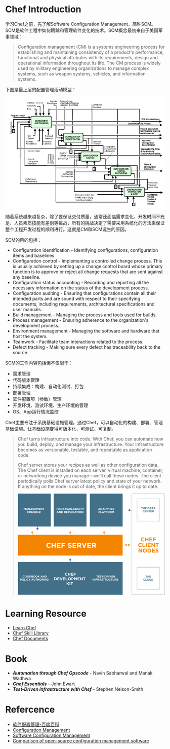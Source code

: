 # Chef Introduction

学习Chef之前，先了解Software Configuration Management，简称SCM。SCM是软件工程中如何跟踪和管理软件变化的技术。SCM概念最初来自于美国军事领域：

> Configuration management (CM) is a systems engineering process for establishing and maintaining consistency of a product's performance, functional and physical attributes with its requirements, design and operational information throughout its life. The CM process is widely used by military engineering organizations to manage complex systems, such as weapon systems, vehicles, and information systems.

下图是最上层的配置管理活动模型：

![](./img/ConfiurationActivityModel.png)

随着系统越来越复杂，除了要保证交付质量，通常还面临需求变化、开发时间不充足、人员素质技能有差别等挑战，所有的挑战决定了需要采用系统化的方法来保证整个工程开发过程的顺利进行。这就是CM和SCM诞生的原因。

SCM的目的包括：

* Configuration identification - Identifying configurations, configuration items and baselines.
* Configuration control - Implementing a controlled change process. This is usually achieved by setting up a change control board whose primary function is to approve or reject all change requests that are sent against any baseline.
* Configuration status accounting - Recording and reporting all the necessary information on the status of the development process.
* Configuration auditing - Ensuring that configurations contain all their intended parts and are sound with respect to their specifying documents, including requirements, architectural specifications and user manuals.
* Build management - Managing the process and tools used for builds.
* Process management - Ensuring adherence to the organization's development process.
* Environment management - Managing the software and hardware that host the system.
* Teamwork - Facilitate team interactions related to the process.
* Defect tracking - Making sure every defect has traceability back to the source.

SCM的工作内容包括但不仅限于：

* 需求管理
* 代码版本管理
* 持续集成：构建、自动化测试、打包
* 部署管理
* 软件配置项（参数）管理
* 开发环境、测试环境、生产环境的管理
* OS、App运行情况监控

Chef主要专注于系统基础设施管理。通过Chef，可以自动化的构建、部署、管理基础设施。让基础设施变得可版本化、可测试、可复制。

> Chef turns infrastructure into code. With Chef, you can automate how you build, deploy, and manage your infrastructure. Your infrastructure becomes as versionable, testable, and repeatable as application code.
>
> Chef server stores your recipes as well as other configuration data. The Chef client is installed on each server, virtual machine, container, or networking device you manage—we’ll call these nodes. The client periodically polls Chef server latest policy and state of your network. If anything on the node is out of date, the client brings it up to date.
>
> ![](./img/chart-what-is-chef.png)

# Learning Resource

* [Learn Chef](https://learn.chef.io/)
* [Chef Skill Library](https://learn.chef.io/skills/)
* [Chef Documents](https://docs.chef.io/)


# Book

* ***Automation through Chef Opscode*** - Navin Sabharwal and Manak Wadhwa
* ***Chef Essentials*** - John Ewart
* ***Test-Driven Infrastructure with Chef*** - Stephen Nelson-Smith

# Refercence

- [软件配置管理-百度百科](http://baike.baidu.com/view/922836.htm)
- [Configuration Management](https://en.wiki2.org/wiki/Configuration_management)
- [Software Configuration Management](https://en.wiki2.org/wiki/Software_configuration_management)
- [Comparison of open-source configuration management software](https://en.wiki2.org/wiki/Comparison_of_open-source_configuration_management_software)
